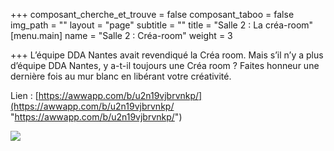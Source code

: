 +++
composant_cherche_et_trouve = false
composant_taboo = false
img_path = ""
layout = "page"
subtitle = ""
title = "Salle 2 : La créa-room"
[menu.main]
name = "Salle 2 : Créa-room"
weight = 3

+++
L’équipe DDA Nantes avait revendiqué la Créa room. Mais s’il n’y a plus d’équipe DDA Nantes, y a-t-il toujours une Créa room ? Faites honneur une dernière fois au mur blanc en libérant votre créativité.

Lien : [https://awwapp.com/b/u2n19vjbrvnkp/](https://awwapp.com/b/u2n19vjbrvnkp/ "https://awwapp.com/b/u2n19vjbrvnkp/")

![](/images/IMG_20191009_095257.jpg)